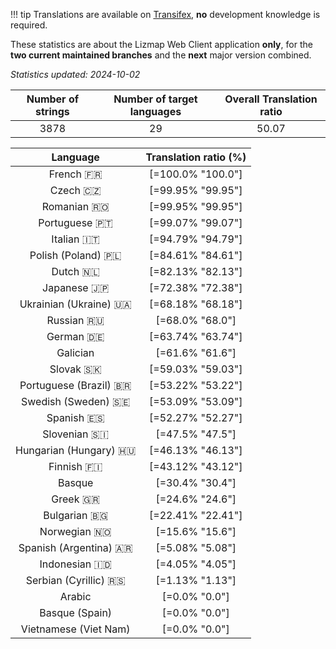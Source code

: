 <!--
DO NOT EDIT THIS FILE DIRECTLY.
It is generated automatically by transifex_stats.py in the scripts folder.
-->

!!! tip
    Translations are available on [Transifex](https://www.transifex.com/3liz-1/lizmap-locales/), **no** development
    knowledge is required.

These statistics are about the Lizmap Web Client application **only**, for the **two current
maintained branches** and the **next** major version combined.

*Statistics updated: 2024-10-02*

| Number of strings | Number of target languages | Overall Translation ratio |
|:-:|:-:|:-:|
3878|29|50.07

| Language | Translation ratio (%) |
|:-:|:-:|
French 🇫🇷 |[=100.0% "100.0"]|
Czech 🇨🇿 |[=99.95% "99.95"]|
Romanian 🇷🇴 |[=99.95% "99.95"]|
Portuguese 🇵🇹 |[=99.07% "99.07"]|
Italian 🇮🇹 |[=94.79% "94.79"]|
Polish (Poland) 🇵🇱 |[=84.61% "84.61"]|
Dutch 🇳🇱 |[=82.13% "82.13"]|
Japanese 🇯🇵 |[=72.38% "72.38"]|
Ukrainian (Ukraine) 🇺🇦 |[=68.18% "68.18"]|
Russian 🇷🇺 |[=68.0% "68.0"]|
German 🇩🇪 |[=63.74% "63.74"]|
Galician  |[=61.6% "61.6"]|
Slovak 🇸🇰 |[=59.03% "59.03"]|
Portuguese (Brazil) 🇧🇷 |[=53.22% "53.22"]|
Swedish (Sweden) 🇸🇪 |[=53.09% "53.09"]|
Spanish 🇪🇸 |[=52.27% "52.27"]|
Slovenian 🇸🇮 |[=47.5% "47.5"]|
Hungarian (Hungary) 🇭🇺 |[=46.13% "46.13"]|
Finnish 🇫🇮 |[=43.12% "43.12"]|
Basque  |[=30.4% "30.4"]|
Greek 🇬🇷 |[=24.6% "24.6"]|
Bulgarian 🇧🇬 |[=22.41% "22.41"]|
Norwegian 🇳🇴 |[=15.6% "15.6"]|
Spanish (Argentina) 🇦🇷 |[=5.08% "5.08"]|
Indonesian 🇮🇩 |[=4.05% "4.05"]|
Serbian (Cyrillic) 🇷🇸 |[=1.13% "1.13"]|
Arabic  |[=0.0% "0.0"]|
Basque (Spain)  |[=0.0% "0.0"]|
Vietnamese (Viet Nam)  |[=0.0% "0.0"]|

